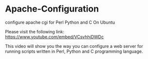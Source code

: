 # Apache-Configuration
configure apache cgi for Perl Python and C On Ubuntu

Please visit the following link:
https://www.youtube.com/embed/VCsvhhjDWDc

This video will show you the way you can configure a web server for running scripts written in Perl, Python and C programming language. 
